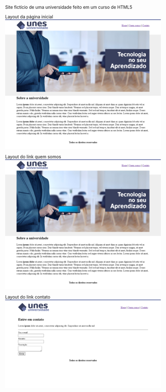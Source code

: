 Site fictício de uma universidade feito em um curso de HTML5

Layout da página inicial
![página principal](https://github.com/DeangellesES/Site_de_uma_universidade_ficticio-HMTL5-CSS3/blob/master/unis.png)



Layout do link quem somos 
![quem somos](https://github.com/DeangellesES/Site_de_uma_universidade_ficticio-HMTL5-CSS3/blob/master/unis.png)



Layout do link contato
![contato](https://github.com/DeangellesES/Site_de_uma_universidade_ficticio-HMTL5-CSS3/blob/master/contato.png)
